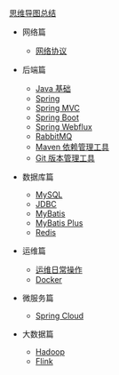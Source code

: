 [思维导图总结](R~U~N.emmx)

- 网络篇
  - [网络协议](Network/network-protocol.md)
- 后端篇
  - [Java 基础](Java/java.md)
  - [Spring](Spring/spring.md)
  - [Spring MVC](Spring/Spring-mvc.md)
  - [Spring Boot](Spring/spring-boot.md)
  - [Spring Webflux](Spring/spring-webflux.md)
  - [RabbitMQ](MessageQueue/rabbitmq.md)
  - [Maven 依赖管理工具](Tools/maven.md)
  - [Git 版本管理工具](Tools/git.md)
- 数据库篇
  - [MySQL](RelationalDatabase/mysql.md)
  - [JDBC](RelationalDatabase/jdbc.md)
  - [MyBatis](RelationalDatabase/mybatis.md)
  - [MyBatis Plus](RelationalDatabase/mybatis-plus.md)
  - [Redis](NoSQL/redis.md)

- 运维篇
  - [运维日常操作](Deploy/deploy.md)
  - [Docker](Tools/docker.md)

- 微服务篇
  - [Spring Cloud](Spring/spring-cloud.md)

- 大数据篇
  - [Hadoop](BigData/hadoop.md)
  - [Flink](BigData/flink.md)






